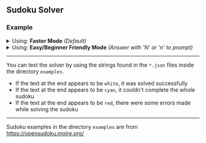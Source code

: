## Sudoku Solver

### Example

<details>
    <summary>
        Using: <b>Faster Mode</b> <i>(Default)</i>
    </summary>

```
Enter the 81 character string containing only numbers:
980376410603000070000450800006000048208164000017090060020081900000007000060902704

9 8 0|3 7 6|4 1 0 
6 0 3|0 0 0|0 7 0 
0 0 0|4 5 0|8 0 0 
-----------------
0 0 6|0 0 0|0 4 8 
2 0 8|1 6 4|0 0 0 
0 1 7|0 9 0|0 6 0 
-----------------
0 2 0|0 8 1|9 0 0 
0 0 0|0 0 7|0 0 0 
0 6 0|9 0 2|7 0 4 
```

</details>

<details>
    <summary>
        Using: <b>Easy/Beginner Friendly Mode</b> <i>(Answer with 'N' or 'n' to prompt)</i>
    </summary>

```
X 0 0|0 0 0|0 0 0 
0 0 0|0 0 0|0 0 0 
0 0 0|0 0 0|0 0 0 
-----------------
0 0 0|0 0 0|0 0 0 
0 0 0|0 0 0|0 0 0 
0 0 0|0 0 0|0 0 0 
-----------------
0 0 0|0 0 0|0 0 0 
0 0 0|0 0 0|0 0 0 
0 0 0|0 0 0|0 0 0 


Enter an integer (between 0 and 9): 9
9 X 0|0 0 0|0 0 0 
0 0 0|0 0 0|0 0 0 
0 0 0|0 0 0|0 0 0 
-----------------
0 0 0|0 0 0|0 0 0 
0 0 0|0 0 0|0 0 0 
0 0 0|0 0 0|0 0 0 
-----------------
0 0 0|0 0 0|0 0 0 
0 0 0|0 0 0|0 0 0 
0 0 0|0 0 0|0 0 0 


Enter an integer (between 0 and 9): 
(...)
```

</details>

--- 

You can test the solver by using the strings found in the `*.json` files inside the directory `examples`.

- If the text at the end appears to be `white`, it was solved successfully
- If the text at the end appears to be `cyan`, it couldn't complete the whole sudoku
- If the text at the end appears to be `red`, there were some errors made while solving the sudoku

---

Sudoku examples in the directory `examples` are from https://opensudoku.moire.org/
